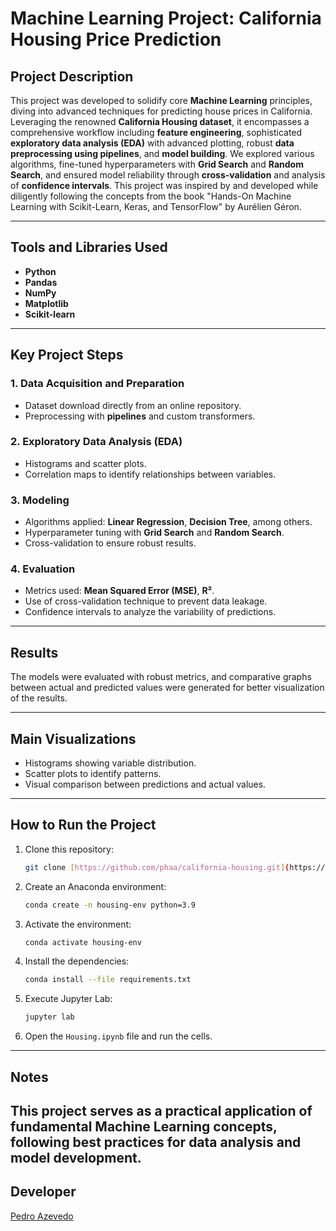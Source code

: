 # Machine Learning Project: California Housing Price Prediction

## Project Description

This project was developed to solidify core **Machine Learning** principles, diving into advanced techniques for predicting house prices in California. Leveraging the renowned **California Housing dataset**, it encompasses a comprehensive workflow including **feature engineering**, sophisticated **exploratory data analysis (EDA)** with advanced plotting, robust **data preprocessing using pipelines**, and **model building**. We explored various algorithms, fine-tuned hyperparameters with **Grid Search** and **Random Search**, and ensured model reliability through **cross-validation** and analysis of **confidence intervals**. This project was inspired by and developed while diligently following the concepts from the book "Hands-On Machine Learning with Scikit-Learn, Keras, and TensorFlow" by Aurélien Géron.

---

## Tools and Libraries Used

-   **Python**
-   **Pandas**
-   **NumPy**
-   **Matplotlib**
-   **Scikit-learn**

---

## Key Project Steps

### 1. Data Acquisition and Preparation

-   Dataset download directly from an online repository.
-   Preprocessing with **pipelines** and custom transformers.

### 2. Exploratory Data Analysis (EDA)

-   Histograms and scatter plots.
-   Correlation maps to identify relationships between variables.

### 3. Modeling

-   Algorithms applied: **Linear Regression**, **Decision Tree**, among others.
-   Hyperparameter tuning with **Grid Search** and **Random Search**.
-   Cross-validation to ensure robust results.

### 4. Evaluation

-   Metrics used: **Mean Squared Error (MSE)**, **R²**.
-   Use of cross-validation technique to prevent data leakage.
-   Confidence intervals to analyze the variability of predictions.

---

## Results

The models were evaluated with robust metrics, and comparative graphs between actual and predicted values were generated for better visualization of the results.

---

## Main Visualizations

-   Histograms showing variable distribution.
-   Scatter plots to identify patterns.
-   Visual comparison between predictions and actual values.

---

## How to Run the Project

1.  Clone this repository:

    ```bash
    git clone [https://github.com/phaa/california-housing.git](https://github.com/phaa/california-housing.git)
    ```

2.  Create an Anaconda environment:

    ```bash
    conda create -n housing-env python=3.9
    ```

3.  Activate the environment:

    ```bash
    conda activate housing-env
    ```

4.  Install the dependencies:

    ```bash
    conda install --file requirements.txt
    ```

5.  Execute Jupyter Lab:

    ```bash
    jupyter lab
    ```

6.  Open the `Housing.ipynb` file and run the cells.

---

## Notes

This project serves as a practical application of fundamental Machine Learning concepts, following best practices for data analysis and model development.
---

## Developer

[Pedro Azevedo](https://www.linkedin.com/in/pedro-henrique-amorim-de-azevedo/)
